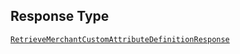 ## Response Type

[`RetrieveMerchantCustomAttributeDefinitionResponse`](../../doc/models/retrieve-merchant-custom-attribute-definition-response.md)

